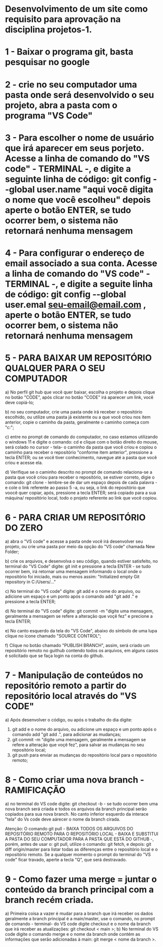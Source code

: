 # Desenvolvimento de um site como requisito para aprovação na disciplina projetos-1.

#  1 - Baixar o programa git, basta pesquisar no google

#  2 - crie no seu computador uma pasta onde será desenvolvido o seu projeto, abra a pasta com o programa "VS Code"

#  3 - Para escolher o nome de usuário que irá aparecer em seus porjeto. Acesse a linha de comando do "VS code" - TERMINAL -, e digite a seguinte linha de código: git config --global user.name "aqui você digita o nome que você escolheu" depois aperte o botão ENTER,  se tudo ocorrer bem, o sistema não retornará nenhuma mensagem

#  4 - Para configurar o endereço de email associado a sua conta. Acesse a linha de comando do "VS code" - TERMINAL -, e digite a seguite linha de código: git config --global user.emal seu-email@email.com ,  aperte o botão ENTER,  se tudo ocorrer bem, o sistema não retornará nenhuma mensagem

# 5 - PARA BAIXAR UM REPOSITÓRIO QUALQUER PARA O SEU COMPUTADOR

  a) No perfil git hub que você quer baixar, escolha o projeto e depois clique no botão "CODE", após clicar no botão "CODE" irá aparecer um link, você deve copiá-lo;

  b) no seu computador, crie uma pasta onde irá receber o repositório escolhido, ou utilize uma pasta já existente ou a que você criou nos item anterior, copie o caminho da pasta, geralmente o caminho começa com "c:";

  c) entre no prompt de comando do computador, no caso estamos utilizando o windows 11 e digite o comando: cd e clique com o botão direito do mouse, será colado no cursor - tela- o caminho da pasta que você criou e copiou o caminho  para receber o repositório "conforme item anterior", pressione a tecla ENTER; ou se você tiver conhecimento, navegue até a pasta que você criou e acesse ela.

  d) Verifique se o caminho descrito no prompt de comando relaciona-se a pasta que você criou para receber o repositório, se estiver correto, digie o comando: git clone - lembre-se de dar um espaço depois de cada palavra -  e cole o link referente ao passo 5 -a, ou seja, o link do repositório que voocê quer copiar, após, pressione a tecla ENTER; será copiado para a sua máquina/ repositório local, todo o projeto referente ao link que você copiou.

# 6 - PARA CRIAR UM REPOSITÓRIO DO ZERO

a) abra o "VS code" e acesse a pasta onde você irá desenvolver seu projeto, ou crie uma pasta por meio da opção do "VS code" chamada New Folder;

b) crie os arquivos, e desenvolva o seu código, quando estiver satisfeito, no terminal do "VS Code" digite: git init e pressione a tecla ENTER - se tudo ocorrer bem, irá retornar uma mensagem informando o local onde o repositório foi iniciado, mais ou menos assim: "Initialized empty Git repository in C:/Users/..."

c) No terminal do "VS code" digite: git add e o nome do arquivo, ou adicione um espaço e um ponto após o comando add "git add ." e pressione a tecla ENTER;

d) No terminal do "VS code" digite: git commit -m "digite uma mensagem, geralmente a mensagem se refere a alteração que voçê fez" e precione a tecla ENTER;

e) No canto esquerdo da tela do "VS Code", abaixo do símbolo de uma lupa clique no ícone chamado "SOURCE CONTROL";

f) Clique no botão chamado "PUBLISH BRANCH", assim, será criado um repositório remoto no guithub contendo todos os arquivos, em alguns casos é solicitado que se faça login na conta do github.

# 7 - Manipulação de conteúdos no repositório remoto a partir do repositório local através do "VS CODE"

a) Após desenvolver o código, ou após o trabalho do dia digite:

1) git add e o nome do arquivo, ou adicione um espaço e um ponto após o comando add "git add .", para adicionar as mudanças;
2) git commit -m "digite uma mensagem, geralmente a mensagem se refere a alteração que voçê fez", para salvar as mudanças no seu repositório local;
3) git push para enviar as mudanças do repositório local para o repositório remoto;

# 8 - Como criar uma nova branch - RAMIFICAÇÃO

a) no terminal do VS code digite: git checkout -b <branch name> - se tudo ocorrer bem uma nova branch será criada e todos os arquivos da branch principal serão copiados para sua nova branch. No canto inferior esquerdo da interace "tela" do Vs code deve aárecer o nome da branch cirada.


Atenção:
 O comando git pull - BAIXA TODOS OS ARQUIVOS DO REPOSITÓRIO REMOTO PARA O REPOSITÓRIO LOCAL - BAIXA E SUBSTITUI A PASTA DO SEU COMPUTADOR PARA A PASTA QUE ESTÁ DO GITHUB -, porém, antes de usar o: git pull, utilize o comando: git fetch, e depois: git diff origin/master  para listar todas as diferenças entre o repositório local e o repositório remoto. Se a qualquer momento o prompt do terminal do "VS code" ficar travado, aperte a tecla "Q", que será destravado.


# 9 - Como fazer uma merge =  juntar o conteúdo da branch principal com a branch recém criada.
a) Primeira coisa a vazer é mudar para a branch que irá receber os dados geralmente a branch principal é a main/master, use o comando, no prompt de comando - terminal- do VS code digite checkout e o nome da branch que irá receber as atualizações: git checkout < main >;
b) No terminal do VS code digite o comando merge e o nome da branch onde contém as informações que serão adicionadas à main: git merge < nome da branch >.
